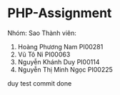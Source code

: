 # PHP-Assignment

Nhóm: Sao
Thành viên:
1.	Hoàng Phương Nam	    PI00281
2.	Vũ Tô Ni	            PI00063
3.	Nguyễn Khánh Duy	    PI00114
4.	Nguyễn Thị Minh Ngọc	PI00225

duy test commit
done
